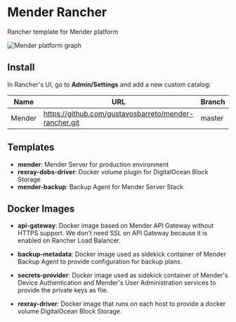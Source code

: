 # Mender Rancher

Rancher template for Mender platform

![Mender platform graph](http://i.imgur.com/YzkJHrW.png)

## Install

In Rancher's UI, go to **Admin/Settings** and add a new custom catalog:

| Name   | URL                                                   | Branch |
| ------ | ----------------------------------------------------- | ------ |
| Mender | https://github.com/gustavosbarreto/mender-rancher.git | master |

## Templates

* **mender**: Mender Server for production environment
* **rexray-dobs-driver**: Docker volume plugin for DigitalOcean Block Storage
* **mender-backup**: Backup Agent for Mender Server Stack

## Docker Images

* **api-gateway**:
Docker image based on Mender API Gateway without HTTPS support. We don't need SSL
on API Gateway because it is enabled on Rancher Load Balancer.

* **backup-metadata**:
Docker image used as sidekick container of Mender Backup Agent to provide
configuration for backup plans.

* **secrets-provider**:
Docker image used as sidekick container of Mender's Device Authentication and
Mender's User Administration services to provide the private keys as file.

* **rexray-driver**:
Docker image that runs on each host to provide a docker volume DigitalOcean
Block Storage.


